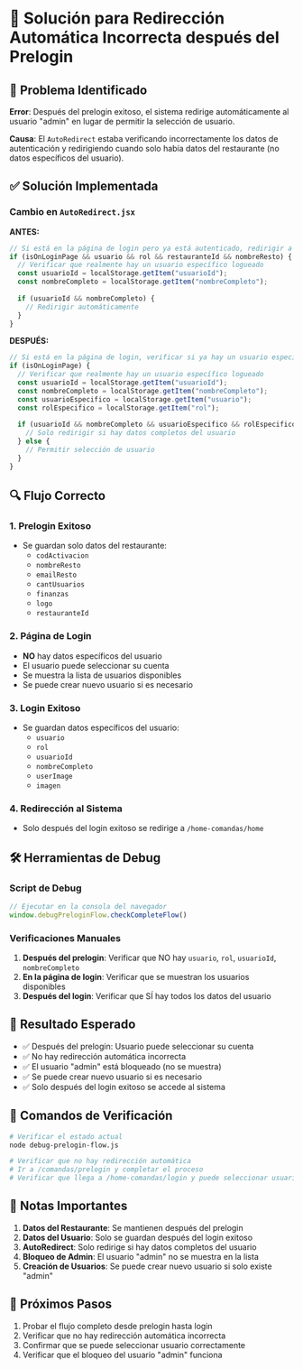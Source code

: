 # 🔧 Solución para Redirección Automática Incorrecta después del Prelogin

## 🚨 Problema Identificado

**Error**: Después del prelogin exitoso, el sistema redirige automáticamente al usuario "admin" en lugar de permitir la selección de usuario.

**Causa**: El `AutoRedirect` estaba verificando incorrectamente los datos de autenticación y redirigiendo cuando solo había datos del restaurante (no datos específicos del usuario).

## ✅ Solución Implementada

### **Cambio en `AutoRedirect.jsx`**

**ANTES:**
```javascript
// Si está en la página de login pero ya está autenticado, redirigir a home
if (isOnLoginPage && usuario && rol && restauranteId && nombreResto) {
  // Verificar que realmente hay un usuario específico logueado
  const usuarioId = localStorage.getItem("usuarioId");
  const nombreCompleto = localStorage.getItem("nombreCompleto");
  
  if (usuarioId && nombreCompleto) {
    // Redirigir automáticamente
  }
}
```

**DESPUÉS:**
```javascript
// Si está en la página de login, verificar si ya hay un usuario específico logueado
if (isOnLoginPage) {
  // Verificar que realmente hay un usuario específico logueado
  const usuarioId = localStorage.getItem("usuarioId");
  const nombreCompleto = localStorage.getItem("nombreCompleto");
  const usuarioEspecifico = localStorage.getItem("usuario");
  const rolEspecifico = localStorage.getItem("rol");
  
  if (usuarioId && nombreCompleto && usuarioEspecifico && rolEspecifico) {
    // Solo redirigir si hay datos completos del usuario
  } else {
    // Permitir selección de usuario
  }
}
```

## 🔍 Flujo Correcto

### **1. Prelogin Exitoso**
- Se guardan solo datos del restaurante:
  - `codActivacion`
  - `nombreResto`
  - `emailResto`
  - `cantUsuarios`
  - `finanzas`
  - `logo`
  - `restauranteId`

### **2. Página de Login**
- **NO** hay datos específicos del usuario
- El usuario puede seleccionar su cuenta
- Se muestra la lista de usuarios disponibles
- Se puede crear nuevo usuario si es necesario

### **3. Login Exitoso**
- Se guardan datos específicos del usuario:
  - `usuario`
  - `rol`
  - `usuarioId`
  - `nombreCompleto`
  - `userImage`
  - `imagen`

### **4. Redirección al Sistema**
- Solo después del login exitoso se redirige a `/home-comandas/home`

## 🛠️ Herramientas de Debug

### **Script de Debug**
```javascript
// Ejecutar en la consola del navegador
window.debugPreloginFlow.checkCompleteFlow()
```

### **Verificaciones Manuales**
1. **Después del prelogin**: Verificar que NO hay `usuario`, `rol`, `usuarioId`, `nombreCompleto`
2. **En la página de login**: Verificar que se muestran los usuarios disponibles
3. **Después del login**: Verificar que SÍ hay todos los datos del usuario

## 🎯 Resultado Esperado

- ✅ Después del prelogin: Usuario puede seleccionar su cuenta
- ✅ No hay redirección automática incorrecta
- ✅ El usuario "admin" está bloqueado (no se muestra)
- ✅ Se puede crear nuevo usuario si es necesario
- ✅ Solo después del login exitoso se accede al sistema

## 🔧 Comandos de Verificación

```bash
# Verificar el estado actual
node debug-prelogin-flow.js

# Verificar que no hay redirección automática
# Ir a /comandas/prelogin y completar el proceso
# Verificar que llega a /home-comandas/login y puede seleccionar usuario
```

## 📝 Notas Importantes

1. **Datos del Restaurante**: Se mantienen después del prelogin
2. **Datos del Usuario**: Solo se guardan después del login exitoso
3. **AutoRedirect**: Solo redirige si hay datos completos del usuario
4. **Bloqueo de Admin**: El usuario "admin" no se muestra en la lista
5. **Creación de Usuarios**: Se puede crear nuevo usuario si solo existe "admin"

## 🚀 Próximos Pasos

1. Probar el flujo completo desde prelogin hasta login
2. Verificar que no hay redirección automática incorrecta
3. Confirmar que se puede seleccionar usuario correctamente
4. Verificar que el bloqueo del usuario "admin" funciona

